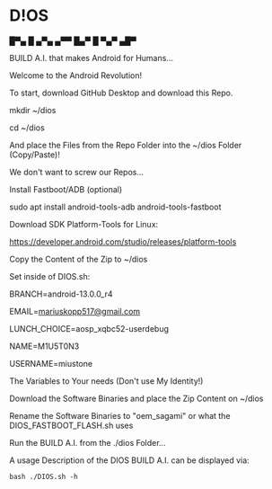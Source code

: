 # D!OS

 █▀▄ █ ▄▀▄ ▄▀▀ 
 █▄▀ █ ▀▄▀ ▄█▀ 


BUILD A.I. that makes Android for Humans...

Welcome to the Android Revolution!

To start, download GitHub Desktop and download this Repo. 

mkdir ~/dios

cd ~/dios

And place the Files from the Repo Folder into the ~/dios Folder (Copy/Paste)!

We don't want to screw our Repos...

Install Fastboot/ADB (optional)

sudo apt install android-tools-adb android-tools-fastboot

Download SDK Platform-Tools for Linux: 

https://developer.android.com/studio/releases/platform-tools

Copy the Content of the Zip to ~/dios

Set inside of DIOS.sh:

BRANCH=android-13.0.0_r4

EMAIL=mariuskopp517@gmail.com

LUNCH_CHOICE=aosp_xqbc52-userdebug

NAME=M1U5T0N3

USERNAME=miustone

The Variables to Your needs (Don't use My Identity!)

Download the Software Binaries and place the Zip Content on ~/dios

Rename the Software Binaries to "oem_sagami" or what the DIOS_FASTBOOT_FLASH.sh uses

Run the BUILD A.I. from the ./dios Folder...


A usage Description of the DIOS BUILD A.I. can be displayed via:
```
bash ./DIOS.sh -h
```
